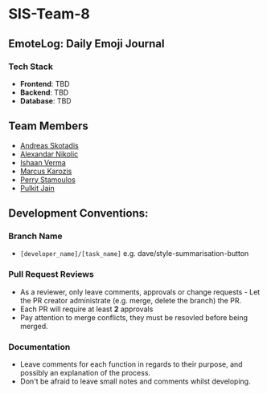 # SIS-Team-8

## EmoteLog: Daily Emoji Journal

### Tech Stack
* **Frontend**: TBD
* **Backend**: TBD
* **Database**: TBD

## Team Members
* [Andreas Skotadis](https://linkedin.com/in/andreas-skotadis/)
* [Alexandar Nikolic](https://linkedin.com/in/alexandar-nikolic-26411b23b)
* [Ishaan Verma](https://www.linkedin.com/in/ishaan-verma-uts)
* [Marcus Karozis](https://linkedin.com/in/marcus-karozis)
* [Perry Stamoulos](https://www.linkedin.com/in/perry-stamoulos-5b6b5b1a3)
* [Pulkit Jain](https://www.linkedin.com/in/pulkit-jain-11592761)

## Development Conventions:

### Branch Name

* `[developer_name]/[task_name]` e.g. dave/style-summarisation-button

### Pull Request Reviews

* As a reviewer, only leave comments, approvals or change requests - Let the PR creator administrate (e.g. merge, delete the branch) the PR.
* Each PR will require at least **2** approvals
* Pay attention to merge conflicts, they must be resovled before being merged.

### Documentation

* Leave comments for each function in regards to their purpose, and possibly an explanation of the process.
* Don't be afraid to leave small notes and comments whilst developing.
